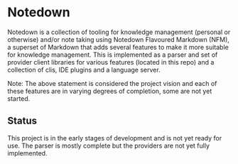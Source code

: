 # Notedown

Notedown is a collection of tooling for knowledge management (personal or otherwise) and/or note taking using Notedown Flavoured Markdown (NFM), a superset of Markdown that adds several features to make it more suitable for knowledge management. This is implemented as a parser and set of provider client libraries for various features (located in this repo) and a collection of clis, IDE plugins and a language server.

Note: The above statement is considered the project vision and each of these features are in varying degrees of completion, some are not yet started.

## Status

This project is in the early stages of development and is not yet ready for use. The parser is mostly complete but the providers are not yet fully implemented.
